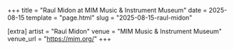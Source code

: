+++
title = "Raul Midon at MIM Music & Instrument Museum"
date = 2025-08-15
template = "page.html"
slug = "2025-08-15-raul-midon"

[extra]
artist = "Raul Midon"
venue = "MIM Music & Instrument Museum"
venue_url = "https://mim.org/"
+++
